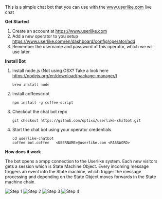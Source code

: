 This is a simple chat bot that you can use with the www.userlike.com live chat

**Get Started**

1. Create an account at https://www.userlike.com
2. Add a new operator to you setup https://www.userlike.com/en/dashboard/config/operator/add
3. Remember the username and password of this operator, which we will use later.

**Install Bot**

1. Install node.js  (Not using OSX? Take a look here https://nodejs.org/en/download/package-manager/)

   ```brew install node```

2. Install coffeescript

   ```npm install -g coffee-script```


3. Checkout the chat bot repo

   ```git checkout https://github.com/optixx/userlike-chatbot.git```

4. Start the chat bot using your operator credentials

   ```
   cd userlike-chatbot
   coffee bot.coffee   <USERNAME>@userlike.com <PASSWORD>
   ```
   
**How does it work**

The bot opens a xmpp connection to the Userlike system. Each new visitors gets a  session which is State Machine Object.
Every incoming message triggers an event into the State machine, which trigger the message processing and depending on the State Object moves
forwards in the State machine chain.


![Step 1](https://raw.githubusercontent.com/optixx/userlike-chatbot/master/assets/step1.png)
![Step 2](https://raw.githubusercontent.com/optixx/userlike-chatbot/master/assets/step2.png)
![Step 3](https://raw.githubusercontent.com/optixx/userlike-chatbot/master/assets/step3.png)
![Step 4](https://raw.githubusercontent.com/optixx/userlike-chatbot/master/assets/step4.png)

